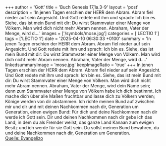 +++
author = 'Gott'
title = 'Buch Genesis 17,1a.3-9'
layout = 'post'
description = 'In jenen Tagen erschien der HERR dem Abram. Abram fiel nieder auf sein Angesicht. Und Gott redete mit ihm und sprach: Ich bin es. Siehe, das ist mein Bund mit dir: Du wirst Stammvater einer Menge von Völkern. Man wird dich nicht mehr Abram nennen. Abraham, Vater der Menge, wird d....'
images = ['/symbols/mose.jpg']
categories = ['LECTIO 1']
tags = ['LECTIO 1']
date = '2025-04-10 06:30:33 +0100'
summary = 'In jenen Tagen erschien der HERR dem Abram. Abram fiel nieder auf sein Angesicht. Und Gott redete mit ihm und sprach: Ich bin es. Siehe, das ist mein Bund mit dir: Du wirst Stammvater einer Menge von Völkern. Man wird dich nicht mehr Abram nennen. Abraham, Vater der Menge, wird d....'
linkedsummaryImage = 'mose.jpg'
keepImageRatio = 'true'
+++
In jenen Tagen erschien der HERR dem Abram.
Abram fiel nieder auf sein Angesicht. Und Gott redete mit ihm und sprach:
Ich bin es. Siehe, das ist mein Bund mit dir: Du wirst Stammvater einer Menge von Völkern.
Man wird dich nicht mehr Abram nennen. Abraham, Vater der Menge, wird dein Name sein; denn zum Stammvater einer Menge von Völkern habe ich dich bestimmt.<!--more-->
Ich mache dich über alle Maßen fruchtbar und lasse dich zu Völkern werden; Könige werden von dir abstammen.
Ich richte meinen Bund auf zwischen mir und dir und mit deinen Nachkommen nach dir, Generation um Generation, einen ewigen Bund: Für dich und deine Nachkommen nach dir werde ich Gott sein.
Dir und deinen Nachkommen nach dir gebe ich das Land, in dem du als Fremder weilst, das ganze Land Kanaan zum ewigen Besitz und ich werde für sie Gott sein.
Du sollst meinen Bund bewahren, du und deine Nachkommen nach dir, Generation um Generation.<br> [Quelle: Evangelizo](https://evangeliumtagfuertag.org/DE/gospel)